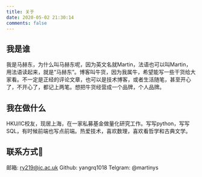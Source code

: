 ```yaml
---
title: 关于
date: 2020-05-02 21:30:14
comments: false
---
```

## 我是谁

我是马赫东，为什么叫马赫东呢，因为英文名就Martin，法语也可以叫Martin，用法语读起来，就是“马赫东”。博客叫牛货，因为我属牛，希望能写一些干货给大家看。不一定是正经的评论文章，也可以是技术博客，或者生活随笔，甚至开心了，不开心了，都记上两笔。想把牛货经营成一个品牌，个人品牌。

## 我在做什么
HKU/IC校友，现居上海，在一家私募基金做量化研究工作。写写python，写写SQL，有时候前端也写点前端。热爱技术，喜欢数理，喜欢看哲学和古典文学。

## 

## 联系方式📮
邮箱: ry219@ic.ac.uk
Github: yangrq1018
Telgram: @martinys
